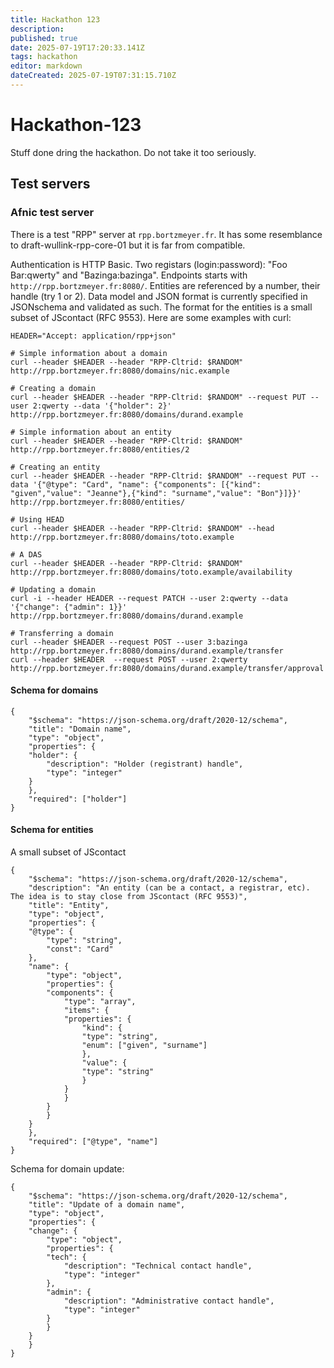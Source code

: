 ```yaml
---
title: Hackathon 123
description: 
published: true
date: 2025-07-19T17:20:33.141Z
tags: hackathon
editor: markdown
dateCreated: 2025-07-19T07:31:15.710Z
---
```


# Hackathon-123

Stuff done dring the hackathon. Do not take it too seriously.
## Test servers

### Afnic test server


There is a test "RPP" server at `rpp.bortzmeyer.fr`. It has some
resemblance to draft-wullink-rpp-core-01 but it is far from
compatible.

Authentication is HTTP Basic. Two registars (login:password): "Foo
Bar:qwerty" and "Bazinga:bazinga". Endpoints starts with
`http://rpp.bortzmeyer.fr:8080/`. Entities are referenced by a number,
their handle (try 1 or 2). Data model and JSON format is currently
specified in JSONschema and validated as such. The format for the
entities is a small subset of JScontact (RFC 9553). Here are some examples with curl:

```
HEADER="Accept: application/rpp+json"

# Simple information about a domain
curl --header $HEADER --header "RPP-Cltrid: $RANDOM" http://rpp.bortzmeyer.fr:8080/domains/nic.example

# Creating a domain
curl --header $HEADER --header "RPP-Cltrid: $RANDOM" --request PUT --user 2:qwerty --data '{"holder": 2}'  http://rpp.bortzmeyer.fr:8080/domains/durand.example

# Simple information about an entity
curl --header $HEADER --header "RPP-Cltrid: $RANDOM" http://rpp.bortzmeyer.fr:8080/entities/2

# Creating an entity
curl --header $HEADER --header "RPP-Cltrid: $RANDOM" --request PUT --data '{"@type": "Card", "name": {"components": [{"kind": "given","value": "Jeanne"},{"kind": "surname","value": "Bon"}]}}'  http://rpp.bortzmeyer.fr:8080/entities/

# Using HEAD 
curl --header $HEADER --header "RPP-Cltrid: $RANDOM" --head http://rpp.bortzmeyer.fr:8080/domains/toto.example

# A DAS
curl --header $HEADER --header "RPP-Cltrid: $RANDOM" http://rpp.bortzmeyer.fr:8080/domains/toto.example/availability

# Updating a domain
curl -i --header HEADER --request PATCH --user 2:qwerty --data '{"change": {"admin": 1}}'  http://rpp.bortzmeyer.fr:8080/domains/durand.example

# Transferring a domain
curl --header $HEADER --request POST --user 3:bazinga http://rpp.bortzmeyer.fr:8080/domains/durand.example/transfer
curl --header $HEADER  --request POST --user 2:qwerty http://rpp.bortzmeyer.fr:8080/domains/durand.example/transfer/approval
```


#### Schema for domains

```
{
    "$schema": "https://json-schema.org/draft/2020-12/schema",
    "title": "Domain name",
    "type": "object",
    "properties": {
	"holder": {
	    "description": "Holder (registrant) handle",
	    "type": "integer"
	}
    },
    "required": ["holder"]
}
```

#### Schema for entities

A small subset of JScontact

```
{
    "$schema": "https://json-schema.org/draft/2020-12/schema",
    "description": "An entity (can be a contact, a registrar, etc). The idea is to stay close from JScontact (RFC 9553)",
    "title": "Entity",
    "type": "object",
    "properties": {
	"@type": {
	    "type": "string",
	    "const": "Card"
	},
	"name": {
	    "type": "object",
	    "properties": {
		"components": {
		    "type": "array",
		    "items": {
			"properties": {
			    "kind": {
				"type": "string",
				"enum": ["given", "surname"]
			    },
			    "value": {
				"type": "string"
			    }			
			}
		    }
		}
	    }	
	}
    },
    "required": ["@type", "name"]
}
``` 

Schema for domain update:

```
{
    "$schema": "https://json-schema.org/draft/2020-12/schema",
    "title": "Update of a domain name",
    "type": "object",
    "properties": {
	"change": {
	    "type": "object",
	    "properties": {
		"tech": {
		    "description": "Technical contact handle",
		    "type": "integer"
		},
		"admin": {
		    "description": "Administrative contact handle",
		    "type": "integer"
		}
	    }
	}
    }
}
```



